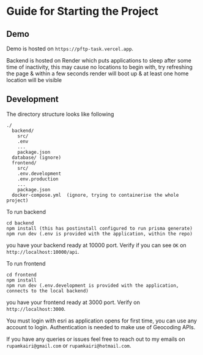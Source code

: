 # Guide for Starting the Project

## Demo

Demo is hosted on `https://pftp-task.vercel.app`.

Backend is hosted on Render which puts applications to sleep after some time of inactivity, this may cause no locations to begin with, try refreshing the page & within a few seconds render will boot up & at least one home location will be visible

## Development

The directory structure looks like following
```
./
  backend/
    src/
    .env
    ...
    package.json
  database/ (ignore)
  frontend/
    src/
    .env.development
    .env.production
    ...
    package.json
  docker-compose.yml  (ignore, trying to containerise the whole project)
```

To run backend
```
cd backend
npm install (this has postinstall configured to run prisma generate)
npm run dev (.env is provided with the application, within the repo)
```
you have your backend ready at 10000 port. Verify if you can see `OK` on `http://localhost:10000/api`.

To run frontend
```
cd frontend
npm install
npm run dev (.env.development is provided with the application, connects to the local backend)
```
you have your frontend ready at 3000 port. Verify on `http://localhost:3000`.

You must login with esri as application opens for first time, you can use any account to login.
Authentication is needed to make use of Geocoding APIs.

If you have any queries or issues feel free to reach out to my emails on `rupamkairi@gmail.com` or `rupamkairi@hotmail.com`.

